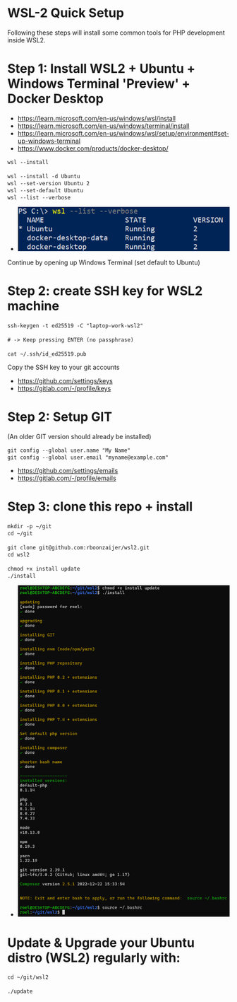 # WSL-2 Quick Setup

Following these steps will install some common tools for PHP development inside WSL2.

# Step 1: Install WSL2 + Ubuntu + Windows Terminal 'Preview' + Docker Desktop

- https://learn.microsoft.com/en-us/windows/wsl/install
- https://learn.microsoft.com/en-us/windows/terminal/install
- https://learn.microsoft.com/en-us/windows/wsl/setup/environment#set-up-windows-terminal
- https://www.docker.com/products/docker-desktop/

```
wsl --install

wsl --install -d Ubuntu
wsl --set-version Ubuntu 2
wsl --set-default Ubuntu
wsl --list --verbose
```

* ![WSL-2 Ubuntu](scripts/wsl.png)

 Continue by opening up Windows Terminal (set default to Ubuntu)

# Step 2: create SSH key for WSL2 machine

```
ssh-keygen -t ed25519 -C "laptop-work-wsl2"

# -> Keep pressing ENTER (no passphrase)

cat ~/.ssh/id_ed25519.pub
```
Copy the SSH key to your git accounts
- https://github.com/settings/keys
- https://gitlab.com/-/profile/keys


# Step 2: Setup GIT

(An older GIT version should already be installed)

```
git config --global user.name "My Name"
git config --global user.email "myname@example.com"
```

- https://github.com/settings/emails
- https://gitlab.com/-/profile/emails

# Step 3: clone this repo + install

```
mkdir -p ~/git
cd ~/git

git clone git@github.com:rboonzaijer/wsl2.git
cd wsl2

chmod +x install update
./install
```

* ![WSL-2 Ubuntu](scripts/wsl-install.png)

# Update & Upgrade your Ubuntu distro (WSL2) regularly with:

```
cd ~/git/wsl2

./update
```

